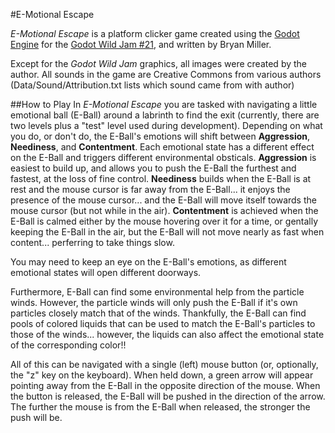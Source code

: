 #E-Motional Escape

*E-Motional Escape* is a platform clicker game created using the [Godot Engine](https://godotengine.org/) for the [Godot Wild Jam #21](https://itch.io/jam/godot-wild-jam-21), and written by Bryan Miller.

Except for the *Godot Wild Jam* graphics, all images were created by the author. All sounds in the game are Creative Commons from various authors (Data/Sound/Attribution.txt lists which sound came from with author)

##How to Play
In *E-Motional Escape* you are tasked with navigating a little emotional ball (E-Ball) around a labrinth to find the exit (currently, there are two levels plus a "test" level used during development). Depending on what you do, or don't do, the E-Ball's emotions will shift between **Aggression**, **Neediness**, and **Contentment**. Each emotional state has a different effect on the E-Ball and triggers different environmental obsticals. **Aggression** is easiest to build up, and allows you to push the E-Ball the furthest and fastest, at the loss of fine control. **Neediness** builds when the E-Ball is at rest and the mouse cursor is far away from the E-Ball... it enjoys the presence of the mouse cursor... and the E-Ball will move itself towards the mouse cursor (but not while in the air). **Contentment** is achieved when the E-Ball is calmed either by the mouse hovering over it for a time, or gentally keeping the E-Ball in the air, but the E-Ball will not move nearly as fast when content... perferring to take things slow.

You may need to keep an eye on the E-Ball's emotions, as different emotional states will open different doorways.

Furthermore, E-Ball can find some environmental help from the particle winds. However, the particle winds will only push the E-Ball if it's own particles closely match that of the winds. Thankfully, the E-Ball can find pools of colored liquids that can be used to match the E-Ball's particles to those of the winds... however, the liquids can also affect the emotional state of the corresponding color!!

All of this can be navigated with a single (left) mouse button (or, optionally, the "z" key on the keyboard). When held down, a green arrow will appear pointing away from the E-Ball in the opposite direction of the mouse. When the button is released, the E-Ball will be pushed in the direction of the arrow. The further the mouse is from the E-Ball when released, the stronger the push will be.


